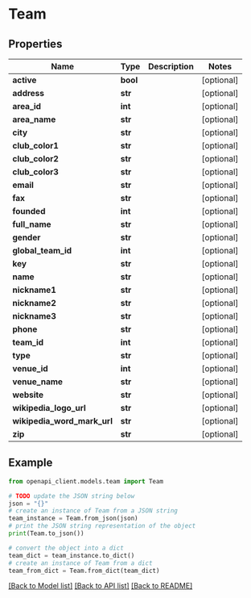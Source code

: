 # Team


## Properties

Name | Type | Description | Notes
------------ | ------------- | ------------- | -------------
**active** | **bool** |  | [optional] 
**address** | **str** |  | [optional] 
**area_id** | **int** |  | [optional] 
**area_name** | **str** |  | [optional] 
**city** | **str** |  | [optional] 
**club_color1** | **str** |  | [optional] 
**club_color2** | **str** |  | [optional] 
**club_color3** | **str** |  | [optional] 
**email** | **str** |  | [optional] 
**fax** | **str** |  | [optional] 
**founded** | **int** |  | [optional] 
**full_name** | **str** |  | [optional] 
**gender** | **str** |  | [optional] 
**global_team_id** | **int** |  | [optional] 
**key** | **str** |  | [optional] 
**name** | **str** |  | [optional] 
**nickname1** | **str** |  | [optional] 
**nickname2** | **str** |  | [optional] 
**nickname3** | **str** |  | [optional] 
**phone** | **str** |  | [optional] 
**team_id** | **int** |  | [optional] 
**type** | **str** |  | [optional] 
**venue_id** | **int** |  | [optional] 
**venue_name** | **str** |  | [optional] 
**website** | **str** |  | [optional] 
**wikipedia_logo_url** | **str** |  | [optional] 
**wikipedia_word_mark_url** | **str** |  | [optional] 
**zip** | **str** |  | [optional] 

## Example

```python
from openapi_client.models.team import Team

# TODO update the JSON string below
json = "{}"
# create an instance of Team from a JSON string
team_instance = Team.from_json(json)
# print the JSON string representation of the object
print(Team.to_json())

# convert the object into a dict
team_dict = team_instance.to_dict()
# create an instance of Team from a dict
team_from_dict = Team.from_dict(team_dict)
```
[[Back to Model list]](../README.md#documentation-for-models) [[Back to API list]](../README.md#documentation-for-api-endpoints) [[Back to README]](../README.md)


